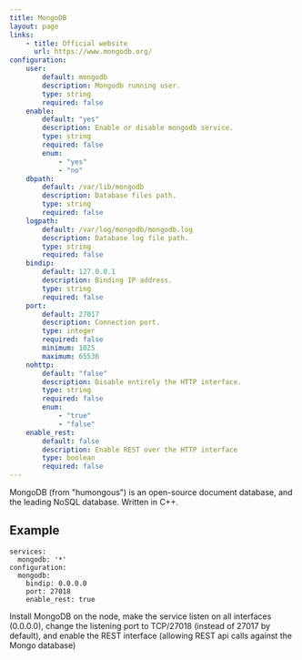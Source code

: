 ```yaml
---
title: MongoDB
layout: page
links:
    - title: Official website
      url: https://www.mongodb.org/
configuration: 
    user:
        default: mongodb
        description: Mongodb running user.
        type: string
        required: false
    enable:
        default: "yes"
        description: Enable or disable mongodb service.
        type: string
        required: false
        enum:
            - "yes"
            - "no"
    dbpath:
        default: /var/lib/mongodb
        description: Database files path.
        type: string
        required: false
    logpath:
        default: /var/log/mongodb/mongodb.log
        description: Database log file path.
        type: string
        required: false
    bindip:
        default: 127.0.0.1
        description: Binding IP address.
        type: string
        required: false
    port:
        default: 27017
        description: Connection port.
        type: integer
        required: false
        minimum: 1025
        maximum: 65536
    nohttp:
        default: "false"
        description: Disable entirely the HTTP interface.
        type: string
        required: false
        enum:
            - "true"
            - "false"
    enable_rest:
        default: false
        description: Enable REST over the HTTP interface
        type: boolean
        required: false
---
```

MongoDB (from "humongous") is an open-source document database, and the leading NoSQL database. Written in C++.

## Example

    services:
      mongodb: '*'
    configuration:
      mongodb:
        bindip: 0.0.0.0
        port: 27018
        enable_rest: true

Install MongoDB on the node, make the service listen on all interfaces (0.0.0.0), change the listening port to TCP/27018 (instead of 27017 by default), and enable the REST interface (allowing REST api calls against the Mongo database)